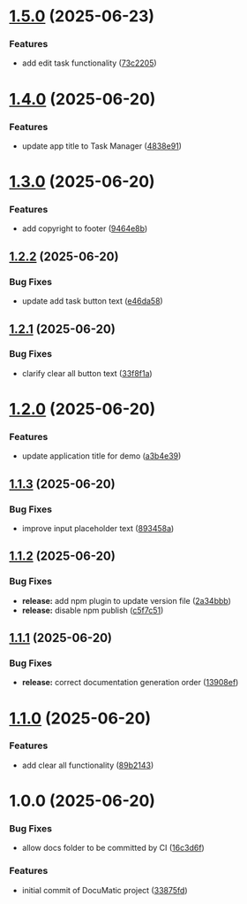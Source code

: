 # [1.5.0](https://github.com/hiremathpushpa/docuMatic/compare/v1.4.0...v1.5.0) (2025-06-23)


### Features

* add edit task functionality ([73c2205](https://github.com/hiremathpushpa/docuMatic/commit/73c2205504c66149bcb50e03bb775710c8b5723c))

# [1.4.0](https://github.com/hiremathpushpa/docuMatic/compare/v1.3.0...v1.4.0) (2025-06-20)


### Features

* update app title to Task Manager ([4838e91](https://github.com/hiremathpushpa/docuMatic/commit/4838e91aa53f9a93256232b83d4ff162fca6f8c1))

# [1.3.0](https://github.com/hiremathpushpa/docuMatic/compare/v1.2.2...v1.3.0) (2025-06-20)


### Features

* add copyright to footer ([9464e8b](https://github.com/hiremathpushpa/docuMatic/commit/9464e8b6cae455d6871344ef2894ae0cab59796f))

## [1.2.2](https://github.com/hiremathpushpa/docuMatic/compare/v1.2.1...v1.2.2) (2025-06-20)


### Bug Fixes

* update add task button text ([e46da58](https://github.com/hiremathpushpa/docuMatic/commit/e46da58c7f235933a5ed7409217fc063e48b5a5c))

## [1.2.1](https://github.com/hiremathpushpa/docuMatic/compare/v1.2.0...v1.2.1) (2025-06-20)


### Bug Fixes

* clarify clear all button text ([33f8f1a](https://github.com/hiremathpushpa/docuMatic/commit/33f8f1a279fc96ade512023d472a7a75f6579e0a))

# [1.2.0](https://github.com/hiremathpushpa/docuMatic/compare/v1.1.3...v1.2.0) (2025-06-20)


### Features

* update application title for demo ([a3b4e39](https://github.com/hiremathpushpa/docuMatic/commit/a3b4e39c693f44cc8581ddd9b0d6a16cfba34935))

## [1.1.3](https://github.com/hiremathpushpa/docuMatic/compare/v1.1.2...v1.1.3) (2025-06-20)


### Bug Fixes

* improve input placeholder text ([893458a](https://github.com/hiremathpushpa/docuMatic/commit/893458a2a34bc7ec4695d68b801314cd1c8f5278))

## [1.1.2](https://github.com/hiremathpushpa/docuMatic/compare/v1.1.1...v1.1.2) (2025-06-20)


### Bug Fixes

* **release:** add npm plugin to update version file ([2a34bbb](https://github.com/hiremathpushpa/docuMatic/commit/2a34bbb1235f90cb45c4a4ea8787c763627f5601))
* **release:** disable npm publish ([c5f7c51](https://github.com/hiremathpushpa/docuMatic/commit/c5f7c51bde31f16d8925567957d0931bf52989a4))

## [1.1.1](https://github.com/hiremathpushpa/docuMatic/compare/v1.1.0...v1.1.1) (2025-06-20)


### Bug Fixes

* **release:** correct documentation generation order ([13908ef](https://github.com/hiremathpushpa/docuMatic/commit/13908efad17037409bf54d837448e222e4a3a64f))

# [1.1.0](https://github.com/hiremathpushpa/docuMatic/compare/v1.0.0...v1.1.0) (2025-06-20)


### Features

* add clear all functionality ([89b2143](https://github.com/hiremathpushpa/docuMatic/commit/89b2143185616e696fd0c69c81794cc655e9c17c))

# 1.0.0 (2025-06-20)


### Bug Fixes

* allow docs folder to be committed by CI ([16c3d6f](https://github.com/hiremathpushpa/docuMatic/commit/16c3d6f4a5b528e9028c11daf9235563e6af5595))


### Features

* initial commit of DocuMatic project ([33875fd](https://github.com/hiremathpushpa/docuMatic/commit/33875fd5eae4e67a2da2d86d8b15c346406951a1))
